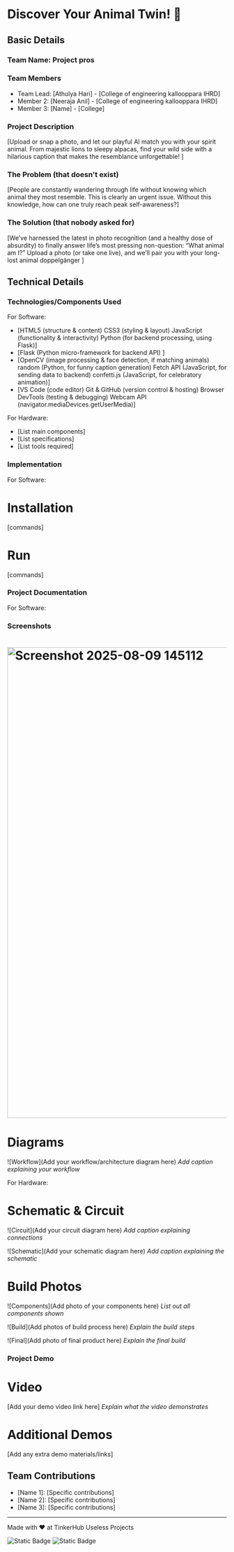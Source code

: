 # Discover Your Animal Twin! 🎯


## Basic Details
### Team Name: Project pros


### Team Members
- Team Lead: [Athulya Hari] - [College of engineering kallooppara IHRD]
- Member 2: [Neeraja Anil] - [College of engineering kallooppara IHRD]
- Member 3: [Name] - [College]

### Project Description
[Upload or snap a photo, and let our playful AI match you with your spirit animal. From majestic lions to sleepy alpacas, find your wild side with a hilarious caption that makes the resemblance unforgettable! ]

### The Problem (that doesn't exist)
[People are constantly wandering through life without knowing which animal they most resemble. This is clearly an urgent issue. Without this knowledge, how can one truly reach peak self-awareness?]

### The Solution (that nobody asked for)
[We’ve harnessed the latest in photo recognition (and a healthy dose of absurdity) to finally answer life’s most pressing non-question: “What animal am I?”
Upload a photo (or take one live), and we’ll pair you with your long-lost animal doppelgänger ]

## Technical Details
### Technologies/Components Used
For Software:
- [HTML5 (structure & content)
CSS3 (styling & layout)
JavaScript (functionality & interactivity)
Python (for backend processing, using Flask)]
- [Flask (Python micro-framework for backend API) ]
- [OpenCV (image processing & face detection, if matching animals)
random (Python, for funny caption generation)
Fetch API (JavaScript, for sending data to backend)
confetti.js (JavaScript, for celebratory animation)]
- [VS Code (code editor)
Git & GitHub (version control & hosting)
Browser DevTools (testing & debugging)
Webcam API (navigator.mediaDevices.getUserMedia)]

For Hardware:
- [List main components]
- [List specifications]
- [List tools required]

### Implementation
For Software:
# Installation
[commands]

# Run
[commands]

### Project Documentation
For Software:

### Screenshots 
# <img width="1920" height="1080" alt="Screenshot 2025-08-09 145112" src="https://github.com/user-attachments/assets/b1448a9e-16b5-4749-86e5-fcc579433689" />


# Diagrams
![Workflow](Add your workflow/architecture diagram here)
*Add caption explaining your workflow*

For Hardware:

# Schematic & Circuit
![Circuit](Add your circuit diagram here)
*Add caption explaining connections*

![Schematic](Add your schematic diagram here)
*Add caption explaining the schematic*

# Build Photos
![Components](Add photo of your components here)
*List out all components shown*

![Build](Add photos of build process here)
*Explain the build steps*

![Final](Add photo of final product here)
*Explain the final build*

### Project Demo
# Video
[Add your demo video link here]
*Explain what the video demonstrates*

# Additional Demos
[Add any extra demo materials/links]

## Team Contributions
- [Name 1]: [Specific contributions]
- [Name 2]: [Specific contributions]
- [Name 3]: [Specific contributions]

---
Made with ❤️ at TinkerHub Useless Projects 

![Static Badge](https://img.shields.io/badge/TinkerHub-24?color=%23000000&link=https%3A%2F%2Fwww.tinkerhub.org%2F)
![Static Badge](https://img.shields.io/badge/UselessProjects--25-25?link=https%3A%2F%2Fwww.tinkerhub.org%2Fevents%2FQ2Q1TQKX6Q%2FUseless%2520Projects)


